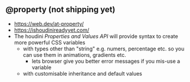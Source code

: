 ## @property (not shipping yet)

* https://web.dev/at-property/
* https://ishoudinireadyyet.com/
* The houdini _Properties and Values API_ will provide syntax to create more powerful CSS variables
    * with types other than "string" e.g. numers, percentage etc. so you can use them in animations, gradients etc.
        * lets browser give you better error messages if you mis-use a variable
    * with customisable inheritance and default values
